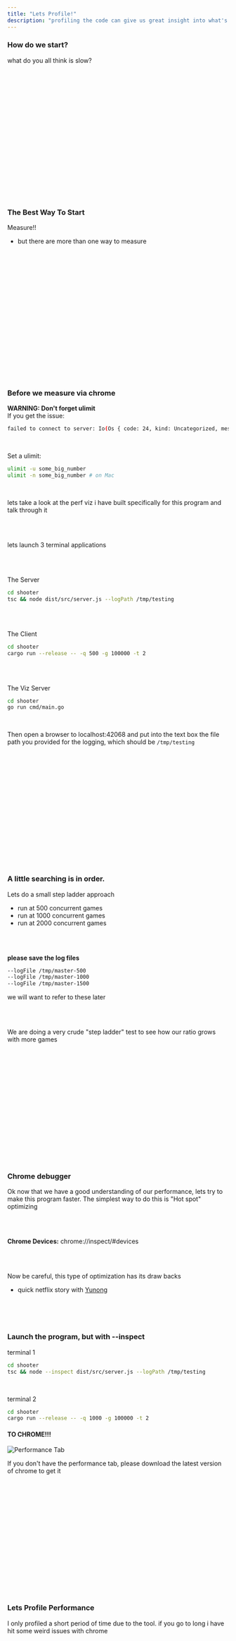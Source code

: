 ```yaml
---
title: "Lets Profile!"
description: "profiling the code can give us great insight into what's fast and slow"
---
```


### How do we start?
what do you all think is slow?

<br/>
<br/>
<br/>
<br/>
<br/>
<br/>
<br/>
<br/>
<br/>
<br/>
<br/>
<br/>
<br/>
<br/>
<br/>
<br/>
<br/>

### The Best Way To Start
Measure!!
* but there are more than one way to measure

<br/>
<br/>
<br/>
<br/>
<br/>
<br/>
<br/>
<br/>
<br/>
<br/>
<br/>
<br/>
<br/>
<br/>
<br/>
<br/>
<br/>

### Before we measure via chrome

**WARNING: Don't forget ulimit**
<br/>
If you get the issue:
```bash
failed to connect to server: Io(Os { code: 24, kind: Uncategorized, message: “Too many open files” })
```
<br/>

Set a ulimit:
```bash
ulimit -u some_big_number
ulimit -n some_big_number # on Mac
```


<br/>

lets take a look at the perf viz i have built specifically for this program and
talk through it

<br/>
<br/>

lets launch 3 terminal applications

<br/>
<br/>

The Server
```bash
cd shooter
tsc && node dist/src/server.js --logPath /tmp/testing
```

<br/>
<br/>

The Client
```bash
cd shooter
cargo run --release -- -q 500 -g 100000 -t 2
```

<br/>
<br/>

The Viz Server
```bash
cd shooter
go run cmd/main.go
```
<br/>

Then open a browser to localhost:42068 and put into the text box the file path
you provided for the logging, which should be `/tmp/testing`

<br/>
<br/>
<br/>
<br/>
<br/>
<br/>
<br/>
<br/>
<br/>
<br/>
<br/>
<br/>
<br/>
<br/>
<br/>

### A little searching is in order.
Lets do a small step ladder approach

* run at 500 concurrent games
* run at 1000 concurrent games
* run at 2000 concurrent games

<br/>
<br/>

**please save the log files**
```bash
--logFile /tmp/master-500
--logFile /tmp/master-1000
--logFile /tmp/master-1500
```

we will want to refer to these later

<br/>
<br/>

We are doing a very crude "step ladder" test to see how our ratio grows with
more games

<br/>
<br/>
<br/>
<br/>
<br/>
<br/>
<br/>
<br/>
<br/>
<br/>
<br/>
<br/>
<br/>
<br/>
<br/>


### Chrome debugger
Ok now that we have a good understanding of our performance, lets try to make
this program faster.  The simplest way to do this is "Hot spot" optimizing

<br/>
<br/>

**Chrome Devices:** chrome://inspect/#devices

<br/>
<br/>

Now be careful, this type of optimization has its draw backs
* quick netflix story with [Yunong](https://twitter.com/YunongX)

<br/>
<br/>
<br/>

### Launch the program, but with --inspect

terminal 1
```bash
cd shooter
tsc && node --inspect dist/src/server.js --logPath /tmp/testing
```

<br/>

terminal 2
```bash
cd shooter
cargo run --release -- -q 1000 -g 100000 -t 2
```

#### TO CHROME!!!

![Performance Tab](./images/performance.png)

If you don't have the performance tab, please download the latest version of
chrome to get it

<br/>
<br/>
<br/>
<br/>
<br/>
<br/>
<br/>
<br/>
<br/>
<br/>
<br/>
<br/>
<br/>
<br/>
<br/>

### Lets Profile Performance
I only profiled a short period of time due to the tool.  if you go to long i
have hit some weird issues with chrome

<br/>
<br/>
<br/>
<br/>
<br/>
<br/>
<br/>
<br/>
<br/>
<br/>
<br/>
<br/>
<br/>
<br/>
<br/>

### Lets look at the code, what is wrong?
This may come as a shock....

<br/>
<br/>
<br/>
<br/>
<br/>
<br/>
<br/>
<br/>
<br/>
<br/>
<br/>
<br/>
<br/>
<br/>
<br/>

